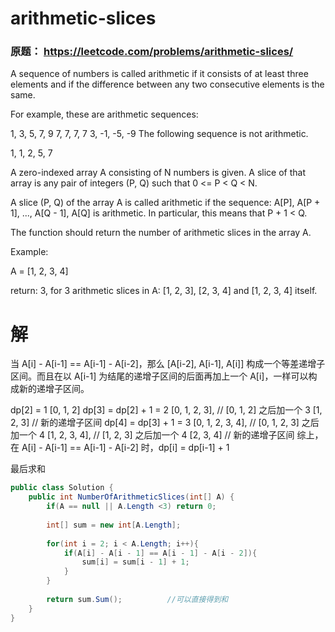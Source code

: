 # arithmetic-slices

### 原题： https://leetcode.com/problems/arithmetic-slices/

A sequence of numbers is called arithmetic if it consists of at least three elements and if the difference between any two consecutive elements is the same.

For example, these are arithmetic sequences:

1, 3, 5, 7, 9
7, 7, 7, 7
3, -1, -5, -9
The following sequence is not arithmetic.

1, 1, 2, 5, 7
 
A zero-indexed array A consisting of N numbers is given. A slice of that array is any pair of integers (P, Q) such that 0 <= P < Q < N.

A slice (P, Q) of the array A is called arithmetic if the sequence:
A[P], A[P + 1], ..., A[Q - 1], A[Q] is arithmetic. In particular, this means that P + 1 < Q.

The function should return the number of arithmetic slices in the array A.

 
Example:

A = [1, 2, 3, 4]

return: 3, for 3 arithmetic slices in A: [1, 2, 3], [2, 3, 4] and [1, 2, 3, 4] itself.

# 解

当 A[i] - A[i-1] == A[i-1] - A[i-2]，那么 [A[i-2], A[i-1], A[i]] 构成一个等差递增子区间。而且在以 A[i-1] 为结尾的递增子区间的后面再加上一个 A[i]，一样可以构成新的递增子区间。

dp[2] = 1
[0, 1, 2]
dp[3] = dp[2] + 1 = 2
[0, 1, 2, 3], // [0, 1, 2] 之后加一个 3
[1, 2, 3]     // 新的递增子区间
dp[4] = dp[3] + 1 = 3
[0, 1, 2, 3, 4], // [0, 1, 2, 3] 之后加一个 4
[1, 2, 3, 4],    // [1, 2, 3] 之后加一个 4
[2, 3, 4]        // 新的递增子区间
综上，在 A[i] - A[i-1] == A[i-1] - A[i-2] 时，dp[i] = dp[i-1] + 1

最后求和

```c#
public class Solution {
    public int NumberOfArithmeticSlices(int[] A) {
        if(A == null || A.Length <3) return 0;
        
        int[] sum = new int[A.Length];
        
        for(int i = 2; i < A.Length; i++){
            if(A[i] - A[i - 1] == A[i - 1] - A[i - 2]){
                sum[i] = sum[i - 1] + 1;
            }
        }
        
        return sum.Sum();          //可以直接得到和
    }
}

```


